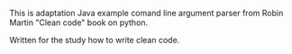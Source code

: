 This is adaptation Java example comand line argument parser from Robin Martin "Clean code" book on python.

Written for the study how to write clean code.
